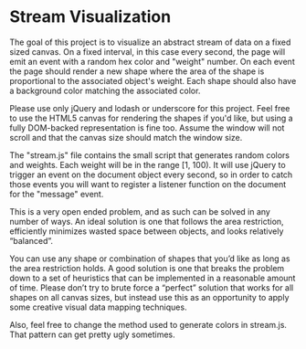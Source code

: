 Stream Visualization
====================

The goal of this project is to visualize an abstract stream of data on a fixed sized canvas. On a fixed interval, in this case every second, the page will emit an event with a random hex color and "weight" number. On each event the page should render a new shape where the area of the shape is proportional to the associated object's weight. Each shape should also have a background color matching the associated color. 

Please use only jQuery and lodash or underscore for this project. Feel free to use the HTML5 canvas for rendering the shapes if you'd like, but using a fully DOM-backed representation is fine too. Assume the window will not scroll and that the canvas size should match the window size. 

The "stream.js" file contains the small script that generates random colors and weights. Each weight will be in the range [1, 100). It will use jQuery to trigger an event on the document object every second, so in order to catch those events you will want to register a listener function on the document for the "message" event. 

This is a very open ended problem, and as such can be solved in any number of ways. An ideal solution is one that follows the area restriction, efficiently minimizes wasted space between objects, and looks relatively “balanced”.

You can use any shape or combination of shapes that you’d like as long as the area restriction holds. A good solution is one that breaks the problem down to a set of heuristics that can be implemented in a reasonable amount of time. Please don’t try to brute force a “perfect” solution that works for all shapes on all canvas sizes, but instead use this as an opportunity to apply some creative visual data mapping techniques.

Also, feel free to change the method used to generate colors in stream.js. That pattern can get pretty ugly sometimes.

